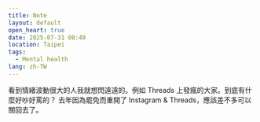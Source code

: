 ```yaml
---
title: Note
layout: default
open_heart: true
date: 2025-07-31 00:49
location: Taipei
tags: 
  - Mental health
lang: zh-TW
---
```


看到情緒波動很大的人我就想閃遠遠的。例如 Threads 上發瘋的大家。到底有什麼好吵好罵的？
去年因為罷免而重開了 Instagram & Threads，應該差不多可以關回去了。
